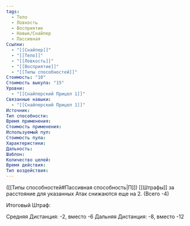 ```yaml
---
tags:
  - Тело
  - Ловкость
  - Восприятие
  - Навык/Снайпер
  - Пассивная
Ссылки:
  - "[[Снайпер]]"
  - "[[Тело]]"
  - "[[Ловкость]]"
  - "[[Восприятие]]"
  - "[[Типы способностей]]"
Стоимость: "10"
Стоимость выкупа: "15"
Уровни:
  - "[[Снайперский Прицел 1]]"
Связанные навыки:
  - "[[Снайперский Прицел 1]]"
Источник:
Тип способности:
Время применения:
Стоимость применения:
Используемый пул:
Стоимость пула:
Характеристики:
Дальность:
Шаблон:
Количество целей:
Время действия:
Тип воздействия:
---
```

([[Типы способностей#Пассивная способность|П]]) [[Штрафы]] за расстояние для указанных Атак снижаются еще на 2. (Всего -4)

Итоговый Штраф:

Средняя Дистанция: -2, вместо -6
Дальняя Дистанция: -8, вместо -12